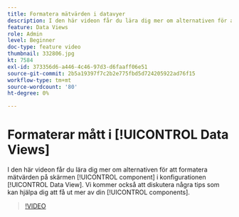 ```yaml
---
title: Formatera mätvärden i datavyer
description: I den här videon får du lära dig mer om alternativen för att formatera mätvärden på komponentskärmen i datavy-konfigurationen. Vi kommer också att diskutera några tips som kan hjälpa dig att få ut mer av dina komponenter.
feature: Data Views
role: Admin
level: Beginner
doc-type: feature video
thumbnail: 332806.jpg
kt: 7584
exl-id: 373356d6-a446-4c46-97d3-d6faaff06e51
source-git-commit: 2b5a19397f7c2b2e775fbd5d724205922ad76f15
workflow-type: tm+mt
source-wordcount: '80'
ht-degree: 0%

---
```


# Formaterar mått i [!UICONTROL Data Views]

I den här videon får du lära dig mer om alternativen för att formatera mätvärden på skärmen [!UICONTROL component] i konfigurationen [!UICONTROL Data View]. Vi kommer också att diskutera några tips som kan hjälpa dig att få ut mer av din [!UICONTROL components].

>[!VIDEO](https://video.tv.adobe.com/v/332806/?quality=12&learn=on)
